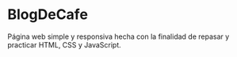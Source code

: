 # BlogDeCafe
Página web simple y responsiva hecha con la finalidad de repasar y practicar HTML, CSS y JavaScript.
